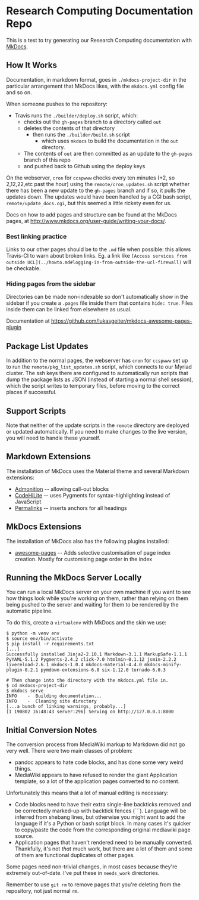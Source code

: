# Research Computing Documentation Repo

This is a test to try generating our Research Computing documentation with [MkDocs](https://www.mkdocs.org/).

## How It Works

Documentation, in markdown format, goes in `./mkdocs-project-dir` in the
particular arrangement that MkDocs likes, with the `mkdocs.yml` config file and
so on.

When someone pushes to the repository:

- Travis runs the `./builder/deploy.sh` script, which:
  - checks out the `gh-pages` branch to a directory called `out`
  - deletes the contents of that directory
    - then runs the `./builder/build.sh` script
      - which uses `mkdocs` to build the documentation in the `out` directory.
  - The contents of `out` are then committed as an update to the `gh-pages`
    branch of this repo
  - and pushed back to Github using the deploy keys

On the webserver, `cron` for `ccspwww` checks every ten minutes (+2, so
2,12,22,etc past the hour) using the `remote/cron_updates.sh` script whether
there has been a new update to the `gh-pages` branch and if so, it pulls the
updates down. The updates would have been handled by a CGI bash script,
`remote/update_docs.cgi`, but this seemed a little rickety even for us.

Docs on how to add pages and structure can be found at the MkDocs pages, at
<http://www.mkdocs.org/user-guide/writing-your-docs/>.

### Best linking practice

Links to our other pages should be to the `.md` file when possible: this allows
Travis-CI to warn about broken links. Eg. a link like
`[Access services from outside UCL](../howto.md#logging-in-from-outside-the-ucl-firewall)`
will be checkable.

### Hiding pages from the sidebar

Directories can be made non-indexable so don't automatically show in the sidebar
if you create a `.pages` file inside them that contains `hide: true`. Files
inside them can be linked from elsewhere as usual.

Documentation at <https://github.com/lukasgeiter/mkdocs-awesome-pages-plugin>

## Package List Updates

In addition to the normal pages, the webserver has `cron` for `ccspwww` set up
to run the `remote/pkg_list_updates.sh` script, which connects to our Myriad
cluster. The ssh keys there are configured to automatically run scripts that
dump the package lists as JSON (instead of starting a normal shell session),
which the script writes to temporary files, before moving to the correct places
if successful.

## Support Scripts

Note that neither of the update scripts in the `remote` directory are deployed
or updated automatically. If you need to make changes to the live version, you
will need to handle these yourself.

## Markdown Extensions

The installation of MkDocs uses the Material theme and several Markdown extensions:

- [Admonition](https://squidfunk.github.io/mkdocs-material/extensions/admonition/)
  -- allowing call-out blocks
- [CodeHiLite](https://squidfunk.github.io/mkdocs-material/extensions/codehilite/)
  -- uses Pygments for syntax-highlighting instead of JavaScript
- [Permalinks](https://squidfunk.github.io/mkdocs-material/extensions/permalinks/)
  -- inserts anchors for all headings

## MkDocs Extensions

The installation of MkDocs also has the following plugins installed:

- [awesome-pages](https://github.com/lukasgeiter/mkdocs-awesome-pages-plugin) --
  Adds selective customisation of page index creation. Mostly for customising
  page order in the index

## Running the MkDocs Server Locally

You can run a local MkDocs server on your own machine if you want to see how
things look while you're working on them, rather than relying on them being
pushed to the server and waiting for them to be rendered by the automatic
pipeline.

To do this, create a `virtualenv` with MkDocs and the skin we use:

``` shell
$ python -m venv env
$ source env/bin/activate
$ pip install -r requirements.txt
[...]
Successfully installed Jinja2-2.10.1 Markdown-3.1.1 MarkupSafe-1.1.1 PyYAML-5.1.2 Pygments-2.4.2 click-7.0 htmlmin-0.1.12 jsmin-2.2.2 livereload-2.6.1 mkdocs-1.0.4 mkdocs-material-4.4.0 mkdocs-minify-plugin-0.2.1 pymdown-extensions-6.0 six-1.12.0 tornado-6.0.3

# Then change into the directory with the mkdocs.yml file in.
$ cd mkdocs-project-dir
$ mkdocs serve
INFO    -  Building documentation...
INFO    -  Cleaning site directory
[...a bunch of linking warnings, probably...]
[I 190802 16:48:43 server:296] Serving on http://127.0.0.1:8000
```

## Initial Conversion Notes

The conversion process from MediaWiki markup to Markdown did not go very well.
There were two main classes of problem:

- pandoc appears to hate code blocks, and has done some very weird things.
- MediaWiki appears to have refused to render the giant Application template, so
  a lot of the application pages converted to no content.

Unfortunately this means that a lot of manual editing is necessary:

- Code blocks need to have their extra single-line backticks removed and be
  correctedly marked-up with backtick fences (\`\`\`). Language will be inferred
  from shebang lines, but otherwise you might want to add the language if it's a
  Python or bash script block. In many cases it's quicker to copy/paste the code
  from the corresponding original mediawiki page source.
- Application pages that haven't rendered need to be manually converted.
  Thankfully, it's not *that* much work, but there are a lot of them and some of
  them are functional duplicates of other pages.

Some pages need non-trivial changes, in most cases because they're extremely
out-of-date. I've put these in `needs_work` directories.

Remember to use `git rm` to remove pages that you're deleting from the
repository, not just normal `rm`.
